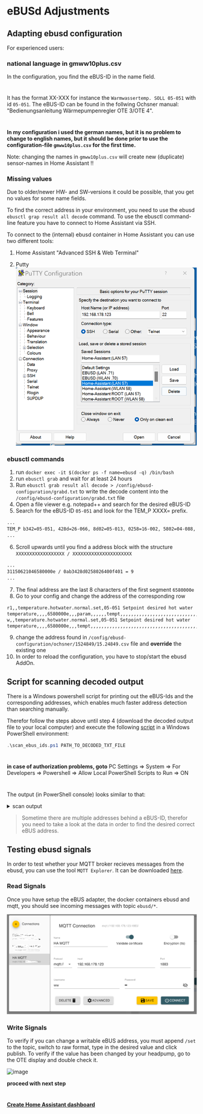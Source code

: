 # eBUSd Adjustments

## Adapting ebusd configuration

For experienced users:

### national language in gmww10plus.csv

In the configuration, you find the eBUS-ID in the name field.
#
It has the format XX-XXX for instance the ``Warmwassertemp. SOLL 05-051`` with id ``05-051``.
The eBUS-ID can be found in the follwing Ochsner manual: "Bedienungsanleitung Wärmepumpenregler OTE 3/OTE 4".
#
**In my configuration i used the german names, but it is no problem to change to english names, but it should be done
prior to use the configuration-file ``gmww10plus.csv`` for the first time.**

Note: changing the names in ``gmww10plus.csv`` will create new (duplicate) sensor-names in Home Assistant !!

### Missing values
Due to older/newer HW- and SW-versions it could be possible, that you get no values for some name fields.

To find the correct address in your environment, you need to use the ebusd ``ebusctl grap result all decode`` command.
To use the ebusctl command-line feature you have to connect to Home Assistant via SSH.

To connect to the (internal) ebusd container in Home Assistant you can use two different tools:
1) Home Assistant "Advanced SSH & Web Terminal"

2) Putty
![image](pictures/putty_conf.png)
 
### ebusctl commands

1) run ``docker exec -it $(docker ps -f name=ebusd -q) /bin/bash`` 
2) run ``ebusctl grab`` and wait for at least 24 hours
3) Run ``ebusctl grab result all decode > /config/ebusd-configuration/grabd.txt`` to write the decode content into the ``/config/ebusd-configuration/grabd.txt`` file
4) Open a file viewer e.g. notepad++ and search for the desired eBUS-ID
5) Search for the eBUS-ID ``05-051`` and look for the TEM_P XXXX= prefix.

```txt
...
TEM_P b342=05-051, 428d=26-066, 8d02=05-013, 0258=16-002, 5802=04-088, 0264=08-002, 6400=00-100, 00f4=08-000, f401=03-116
...
```

6) Scroll upwards until you find a address block with the structure ``XXXXXXXXXXXXXXXXXX / XXXXXXXXXXXXXXXXXXXXXX``

```txt
...
31150621046580000e / 0ab3428d0258026400f401 = 9
...
```
7) The final address are the last 8 characters of the first segment ``6580000e``
8) Go to your config and change the address of the corresponding row

```csv
r1,,temperature.hotwater.normal.set,05-051 Setpoint desired hot water temperature,,,,6580000e,,,param,,,,,,tempt,,,,,,,,,,,,,,,,,,,,,,,,,,,,,,,,,,,,,,,,,,,,,,,,,,,,,,,,,
w,,temperature.hotwater.normal.set,05-051 Setpoint desired hot water temperature,,,,6580000e,,,tempt,,,,,,,,,,,,,,,,,,,,,,,,,,,,,,,,,,,,,,,,,,,,,,,,,,,,,,,,,,,,,,,
```
9) change the address found in ``/config/ebusd-configuration/ochsner/1524849/15.24849.csv`` file and **override** the existing one
10) In order to reload the configuration, you have to stop/start the ebusd AddOn.

## Script for scanning decoded output

There is a Windows powershell script for printing out the eBUS-Ids and the corresponding addresses, which enables much faster address detection than searching manually.

Therefor follow the steps above until step 4 (download the decoded output file to your local computer) and execute the following [script](https://github.com/Lorilatschki/ebusd-ochsner/blob/main/scan_ebus_ids.ps1) in a Windows PowerShell environment:

```ps1
.\scan_ebus_ids.ps1 PATH_TO_DECODED_TXT_FILE
```
#
**in case of authorization problems, goto**
PC Settings => System => For Developers => Powershell => Allow Local PowerShell Scripts to Run => ON
#

The output (in PowerShell console) looks similar to that:
<details>
  <summary>scan output</summary>

```log
00-000 -> 0000e300,00800040,00800042
00-003 -> 6400f401,ec013000
00-004 -> 00840040
00-007 -> 00870042
00-008 -> 00880042,7d820002
00-015 -> 7a800010
00-017 -> 7a810010
00-070 -> 00c60042
00-071 -> 00c70042
00-096 -> 00e00040
01-001 -> 7784000a
01-004 -> 7982000e
01-022 -> 01960042
01-076 -> 01cc0042
01-096 -> 7a830010
02-000 -> 00009803,0000a703,91103100
02-001 -> 00000100,00002f01
02-020 -> 7782000a
02-051 -> 7780000a
02-052 -> 7980000e
02-053 -> 02b50040,7d800002,7e800004
02-070 -> 02c60040
02-072 -> 02c80040
02-080 -> 7d850002,7e820004
02-081 -> 7d860002,7e830004
03-050 -> 03b2004a
04-000 -> 0000e300
04-001 -> 00000002,0000d200
04-003 -> 00000000,00000100
05-050 -> 05b2004e
05-051 -> 6580000e
05-086 -> 05d6004e
06-002 -> 00000100,0000d200
06-003 -> 00005e01,6400b400
06-005 -> 02012800,0a002300
06-014 -> 068e0040
08-000 -> 00003301,00005e01
08-001 -> 0000ff01,6400d200
08-003 -> 02012800,9cff9600
09-075 -> 61800002
10-003 -> 3c014c00,6400d200,ec013000
10-004 -> 00002a01,0cfe3700,1e000900,45495320
12-002 -> 00000000,00000002,0000ff01
12-003 -> 6400b400,6400d200
12-005 -> 6400f401
14-003 -> 00000100
16-002 -> 00005ab1
16-003 -> 3c014c00,6400d200
21-002 -> 7d870002
21-090 -> 7d880002
23-001 -> 7d890002,7e840004
23-005 -> 7d8b0002
23-006 -> 7d8d0002
23-010 -> 7d8a0002,7e850004
23-012 -> 7d8c0002
23-013 -> 7d8e0002
26-003 -> 6400d200,9cff9600
30-063 -> 00000000,00000002,00001f01,00002701,00002b01,00002c01,00002d01,00002e01,00002f01,00003001,00005ab1,00009703,00009a03,00009c03,00009e03,0000a003,0000a103,0000a303,0000a603,0000a903,0000ab03,0000ad03,0000af03,0000b203,0000b403,0000b503,0000e200,0000e300,0000fe01,0000ff01,0a002300,0cfe3700,0cfe3800,0cfe3a00,0cfe3d00,0cfe3e00,0cfe3f00,0cfe4100,0cfe4200,0cfe430030-127 -> 03040601
```
</details>

>Sometime there are multiple addresses behind a eBUS-ID, therefor you need to take a look at the data in order to find the desired correct eBUS address.

## Testing ebusd signals

In order to test whether your MQTT broker recieves messages from the ebusd, you can use the tool ``MQTT Explorer``. It can be downloaded [here](https://mqtt-explorer.com/).

### Read Signals

Once you have setup the eBUS adapter, the docker containers ebusd and mqtt, you should see incoming messages with topic ``ebusd/*``.

![image](pictures/mqtt_explorer.png)

### Write Signals

To verify if you can change a writable eBUS address, you must append ``/set`` to the topic, switch to raw format, type in the desired value and click publish. To verify if the value has been changed by your headpump, go to the OTE display and double check it.

![image](pictures/mqtt_explorer_set.png)

**proceed with next step** 
#
**[Create Home Assistant dashboard](home_assistant_dsashboard.md)**
